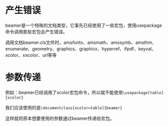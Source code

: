 # 产生错误

beamer是一个特殊的文档类型，它事先已经使用了一些宏包，使用usepackage命令调用那些宏包会产生错误。

调用文档beamer.cls文件时，amsfonts、amsmath、amssymb、amsthm、enumerate、geometry、graphics、graphicx、hyperref、ifpdf、keyval、xcolor、xxcolor、url等等

# 参数传递

例如：beamer已经调用了xcolor宏包命令，所以就不能使用`\usepackage[table]{xcolor}`

我们应该使用的是`\documentclass[xcolor=table]{beamer}`

这样就将原本想要使用的参数通过beamer传递给宏包。
